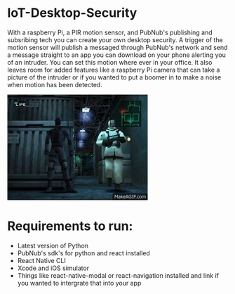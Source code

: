 # IoT-Desktop-Security
With a raspberry Pi, a PIR motion sensor, and PubNub's publishing and subsribing tech you can create your own desktop security. A trigger of the motion sensor will publish a messaged through PubNub's network and send a message straight to an app you can download on your phone alerting you of an intruder. You can set this motion where ever in your office. It also leaves room for added features like a raspberry Pi camera that can take a picture of the intruder or if you wanted to put a boomer in to make a noise when motion has been detected.

![](mgs.gif)

# Requirements to run:
* Latest version of Python
* PubNub's sdk's for python and react installed
* React Native CLI
* Xcode and iOS simulator
* Things like react-native-modal or react-navigation installed and link if you wanted to intergrate that into your app

